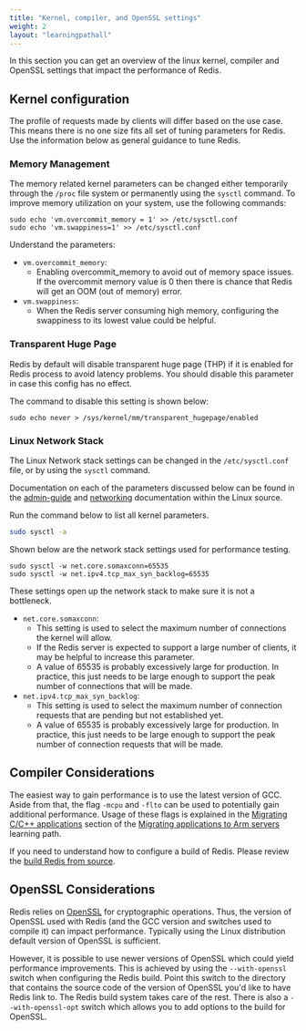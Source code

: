 ```yaml
---
title: "Kernel, compiler, and OpenSSL settings"
weight: 2
layout: "learningpathall"
---
```


In this section you can get an overview of the linux kernel, compiler and OpenSSL settings that impact the performance of Redis.

##  Kernel configuration

The profile of requests made by clients will differ based on the use case. This means there is no one size fits all set of tuning parameters for Redis. Use the information below as general guidance to tune Redis.

### Memory Management

The memory related kernel parameters can be changed either temporarily through the `/proc` file system or permanently using the `sysctl` command.
To improve memory utilization on your system, use the following commands:

```console
sudo echo 'vm.overcommit_memory = 1' >> /etc/sysctl.conf 
sudo echo 'vm.swappiness=1' >> /etc/sysctl.conf 
```
Understand the parameters:

* `vm.overcommit_memory`:
  * Enabling overcommit_memory to avoid out of memory space issues. If the overcommit memory value is 0 then there is chance that Redis will get an OOM (out of memory) error.  
* `vm.swappiness`:
  * When the Redis server consuming high memory, configuring the swappiness to its lowest value could be helpful. 

### Transparent Huge Page

Redis by default will disable transparent huge page (THP) if it is enabled for Redis process to avoid latency problems. You should disable this parameter in case this config has no effect.

The command to disable this setting is shown below:

```console
sudo echo never > /sys/kernel/mm/transparent_hugepage/enabled  
```

### Linux Network Stack

The Linux Network stack settings can be changed in the `/etc/sysctl.conf` file, or by using the `sysctl` command.

Documentation on each of the parameters discussed below can be found in the [admin-guide](https://github.com/torvalds/linux/blob/master/Documentation/admin-guide/sysctl/net.rst) and [networking](https://github.com/torvalds/linux/blob/master/Documentation/networking/ip-sysctl.rst) documentation within the Linux source.

Run the command below to list all kernel parameters.

```bash
sudo sysctl -a
```

Shown below are the network stack settings used for performance testing.

```console
sudo sysctl -w net.core.somaxconn=65535
sudo sysctl -w net.ipv4.tcp_max_syn_backlog=65535

```

These settings open up the network stack to make sure it is not a bottleneck.

* `net.core.somaxconn`:
  * This setting is used to select the maximum number of connections the kernel will allow.
  * If the Redis server is expected to support a large number of clients, it may be helpful to increase this parameter.
  * A value of 65535 is probably excessively large for production. In practice, this just needs to be large enough to support the peak number of connections that will be made.
* `net.ipv4.tcp_max_syn_backlog`:
  * This setting is used to select the maximum number of connection requests that are pending but not established yet.
  * A value of 65535 is probably excessively large for production. In practice, this just needs to be large enough to support the peak number of connection requests that will be made.


##  Compiler Considerations

The easiest way to gain performance is to use the latest version of GCC. Aside from that, the flag `-mcpu` and `-flto` can be used to potentially gain additional performance. Usage of these flags is explained in the [Migrating C/C++ applications](/learning-paths/servers-and-cloud-computing/migration/c/) section of the [Migrating applications to Arm servers](/learning-paths/servers-and-cloud-computing/migration/) learning path.

If you need to understand how to configure a build of Redis. Please review the [build Redis from source](https://redis.io/docs/getting-started/installation/install-redis-from-source/).

##  OpenSSL Considerations

Redis relies on [OpenSSL](https://www.openssl.org/) for cryptographic operations. Thus, the version of OpenSSL used with Redis (and the GCC version and switches used to compile it) can impact performance. Typically using the Linux distribution default version of OpenSSL is sufficient.

However, it is possible to use newer versions of OpenSSL which could yield performance improvements. This is achieved by using the `--with-openssl` switch when configuring the Redis build. Point this switch to the directory that contains the source code of the version of OpenSSL you'd like to have Redis link to. The Redis build system takes care of the rest. There is also a `--with-openssl-opt` switch which allows you to add options to the build for OpenSSL.

